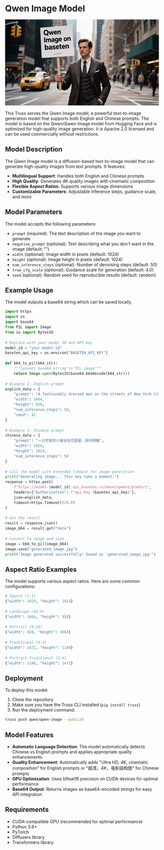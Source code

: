 # Qwen Image Model

![Qwen Image on Baseten](assets/generated_image.jpg)

This Truss serves the Qwen Image model, a powerful text-to-image generation model that supports both English and Chinese prompts. The model is based on the Qwen/Qwen-Image model from Hugging Face and is optimized for high-quality image generation. It is Apache 2.0 licensed and can be used commercially without restrictions.

## Model Description

The Qwen Image model is a diffusion-based text-to-image model that can generate high-quality images from text prompts. It features:

- **Multilingual Support**: Handles both English and Chinese prompts
- **High Quality**: Generates 4K quality images with cinematic composition
- **Flexible Aspect Ratios**: Supports various image dimensions
- **Customizable Parameters**: Adjustable inference steps, guidance scale, and more

## Model Parameters

The model accepts the following parameters:

- `prompt` (required): The text description of the image you want to generate
- `negative_prompt` (optional): Text describing what you don't want in the image (default: "")
- `width` (optional): Image width in pixels (default: 1024)
- `height` (optional): Image height in pixels (default: 1024)
- `num_inference_steps` (optional): Number of denoising steps (default: 50)
- `true_cfg_scale` (optional): Guidance scale for generation (default: 4.0)
- `seed` (optional): Random seed for reproducible results (default: random)

## Example Usage

The model outputs a base64 string which can be saved locally.

```python
import httpx
import os
import base64
from PIL import Image
from io import BytesIO

# Replace with your model ID and API key
model_id = "your-model-id"
baseten_api_key = os.environ["BASETEN_API_KEY"]

def b64_to_pil(b64_str):
    """Convert base64 string to PIL image"""
    return Image.open(BytesIO(base64.b64decode(b64_str)))

# Example 1: English prompt
english_data = {
    "prompt": "A fashionably dressed man on the streets of New York City holds a sign that says `Qwen Image on Baseten`",
    "width": 1664,
    "height": 928,
    "num_inference_steps": 50,
    "seed": 42
}

# Example 2: Chinese prompt
chinese_data = {
    "prompt": "一只可爱的小猫坐在花园里，阳光明媚",
    "width": 1024,
    "height": 1024,
    "num_inference_steps": 50
}

# Call the model with extended timeout for image generation
print("Generating image... This may take a moment.")
response = httpx.post(
    f"https://model-{model_id}.api.baseten.co/development/predict",
    headers={"Authorization": f"Api-Key {baseten_api_key}"},
    json=english_data,
    timeout=httpx.Timeout(120.0)
)

# Get the result
result = response.json()
image_b64 = result.get("data")

# Convert to image and save
image = b64_to_pil(image_b64)
image.save("generated_image.jpg")
print("Image generated successfully! Saved as 'generated_image.jpg'")
```

## Aspect Ratio Examples

The model supports various aspect ratios. Here are some common configurations:

```python
# Square (1:1)
{"width": 1024, "height": 1024}

# Landscape (16:9)
{"width": 1664, "height": 928}

# Portrait (9:16)
{"width": 928, "height": 1664}

# Traditional (4:3)
{"width": 1472, "height": 1140}

# Portrait Traditional (3:4)
{"width": 1140, "height": 1472}
```

## Deployment

To deploy this model:

1. Clone the repository
2. Make sure you have the Truss CLI installed (`pip install truss`)
3. Run the deployment command:

```bash
truss push qwen/qwen-image --publish
```

## Model Features

- **Automatic Language Detection**: The model automatically detects Chinese vs English prompts and applies appropriate quality enhancements
- **Quality Enhancement**: Automatically adds "Ultra HD, 4K, cinematic composition" for English prompts or "超清，4K，电影级构图" for Chinese prompts
- **GPU Optimization**: Uses bfloat16 precision on CUDA devices for optimal performance
- **Base64 Output**: Returns images as base64-encoded strings for easy API integration

## Requirements

- CUDA-compatible GPU (recommended for optimal performance)
- Python 3.8+
- PyTorch
- Diffusers library
- Transformers library
